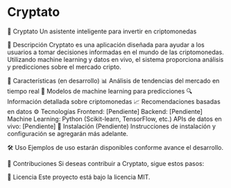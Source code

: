 # Cryptato
🏦 Cryptato
Un asistente inteligente para invertir en criptomonedas

📖 Descripción
Cryptato es una aplicación diseñada para ayudar a los usuarios a tomar decisiones informadas en el mundo de las criptomonedas. Utilizando machine learning y datos en vivo, el sistema proporciona análisis y predicciones sobre el mercado cripto.

🚀 Características (en desarrollo)
📊 Análisis de tendencias del mercado en tiempo real
🤖 Modelos de machine learning para predicciones
🔍 Información detallada sobre criptomonedas
📈 Recomendaciones basadas en datos
⚙️ Tecnologías
Frontend: [Pendiente]
Backend: [Pendiente]
Machine Learning: Python (Scikit-learn, TensorFlow, etc.)
APIs de datos en vivo: [Pendiente]
📌 Instalación (Pendiente)
Instrucciones de instalación y configuración se agregarán más adelante.

🛠 Uso
Ejemplos de uso estarán disponibles conforme avance el desarrollo.

🤝 Contribuciones
Si deseas contribuir a Cryptato, sigue estos pasos:

📜 Licencia
Este proyecto está bajo la licencia MIT.

